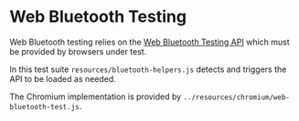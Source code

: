 # Web Bluetooth Testing

Web Bluetooth testing relies on the [Web Bluetooth Testing API] which must be
provided by browsers under test.

In this test suite `resources/bluetooth-helpers.js` detects and triggers
the API to be loaded as needed.

The Chromium implementation is provided by
`../resources/chromium/web-bluetooth-test.js`.

[Web Bluetooth Testing API]: https://docs.google.com/document/d/1Nhv_oVDCodd1pEH_jj9k8gF4rPGb_84VYaZ9IG8M_WY/
